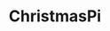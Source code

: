 ---
title: ChristmasPi
layout: project
class_project: no
project_link: https://github.com/Changer098/christmaspi
demo_link: !!null
languages: [C#, C, HTML, CSS, JS]
technologies: [ASP.Net, Raspberry Pi]
main_screenshot: !!null
screenshots: !!null
---